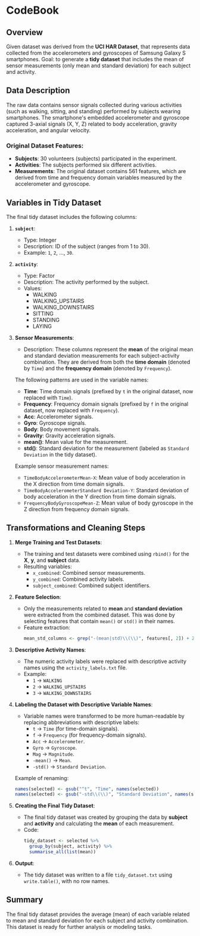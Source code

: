 # CodeBook

## Overview
Given dataset was derived from the **UCI HAR Dataset**, that represents data collected from the accelerometers and gyroscopes of Samsung Galaxy S smartphones. 
Goal: to generate a **tidy dataset** that includes the mean of sensor measurements (only mean and standard deviation) for each subject and activity.

## Data Description
The raw data contains sensor signals collected during various activities (such as walking, sitting, and standing) performed by subjects wearing smartphones. The smartphone's embedded accelerometer and gyroscope captured 3-axial signals (X, Y, Z) related to body acceleration, gravity acceleration, and angular velocity.

### Original Dataset Features:
- **Subjects**: 30 volunteers (subjects) participated in the experiment.
- **Activities**: The subjects performed six different activities.
- **Measurements**: The original dataset contains 561 features, which are derived from time and frequency domain variables measured by the accelerometer and gyroscope.

## Variables in Tidy Dataset
The final tidy dataset includes the following columns:

1. **`subject`**: 
   - Type: Integer
   - Description: ID of the subject (ranges from 1 to 30).
   - Example: `1`, `2`, ..., `30`.

2. **`activity`**: 
   - Type: Factor
   - Description: The activity performed by the subject.
   - Values:
     - WALKING
     - WALKING_UPSTAIRS
     - WALKING_DOWNSTAIRS
     - SITTING
     - STANDING
     - LAYING

3. **Sensor Measurements**:
   - Description: These columns represent the **mean** of the original mean and standard deviation measurements for each subject-activity combination. They are derived from both the **time domain** (denoted by `Time`) and the **frequency domain** (denoted by `Frequency`).
   
   The following patterns are used in the variable names:
   - **Time**: Time domain signals (prefixed by `t` in the original dataset, now replaced with `Time`).
   - **Frequency**: Frequency domain signals (prefixed by `f` in the original dataset, now replaced with `Frequency`).
   - **Acc**: Accelerometer signals.
   - **Gyro**: Gyroscope signals.
   - **Body**: Body movement signals.
   - **Gravity**: Gravity acceleration signals.
   - **mean()**: Mean value for the measurement.
   - **std()**: Standard deviation for the measurement (labeled as `Standard Deviation` in the tidy dataset).
   
   Example sensor measurement names:
   - `TimeBodyAccelerometerMean-X`: Mean value of body acceleration in the X direction from time domain signals.
   - `TimeBodyAccelerometerStandard Deviation-Y`: Standard deviation of body acceleration in the Y direction from time domain signals.
   - `FrequencyBodyGyroscopeMean-Z`: Mean value of body gyroscope in the Z direction from frequency domain signals.

## Transformations and Cleaning Steps

1. **Merge Training and Test Datasets**:
   - The training and test datasets were combined using `rbind()` for the **X**, **y**, and **subject** data.
   - Resulting variables:
     - `x_combined`: Combined sensor measurements.
     - `y_combined`: Combined activity labels.
     - `subject_combined`: Combined subject identifiers.

2. **Feature Selection**:
   - Only the measurements related to **mean** and **standard deviation** were extracted from the combined dataset. This was done by selecting features that contain `mean()` or `std()` in their names.
   - Feature extraction:
     ```r
     mean_std_columns <- grep("-(mean|std)\\(\\)", features[, 2]) + 2
     ```

3. **Descriptive Activity Names**:
   - The numeric activity labels were replaced with descriptive activity names using the `activity_labels.txt` file.
   - Example:
     - `1` → `WALKING`
     - `2` → `WALKING_UPSTAIRS`
     - `3` → `WALKING_DOWNSTAIRS`

4. **Labeling the Dataset with Descriptive Variable Names**:
   - Variable names were transformed to be more human-readable by replacing abbreviations with descriptive labels:
     - `t` → `Time` (for time-domain signals).
     - `f` → `Frequency` (for frequency-domain signals).
     - `Acc` → `Accelerometer`.
     - `Gyro` → `Gyroscope`.
     - `Mag` → `Magnitude`.
     - `-mean()` → `Mean`.
     - `-std()` → `Standard Deviation`.

   Example of renaming:
   ```r
   names(selected) <- gsub("^t", "Time", names(selected))
   names(selected) <- gsub("-std\\(\\)", "Standard Deviation", names(selected))
   ```

5. **Creating the Final Tidy Dataset**:
   - The final tidy dataset was created by grouping the data by **subject** and **activity** and calculating the **mean** of each measurement.
   - Code:
     ```r
     tidy_dataset <- selected %>%
       group_by(subject, activity) %>%
       summarise_all(list(mean))
     ```

6. **Output**:
   - The tidy dataset was written to a file `tidy_dataset.txt` using `write.table()`, with no row names.

## Summary
The final tidy dataset provides the average (mean) of each variable related to mean and standard deviation for each subject and activity combination. This dataset is ready for further analysis or modeling tasks.
